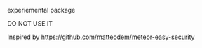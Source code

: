 
experiemental package

DO NOT USE IT

Inspired by https://github.com/matteodem/meteor-easy-security
